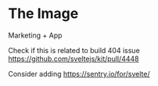 # The Image

Marketing + App

Check if this is related to build 404 issue
https://github.com/sveltejs/kit/pull/4448

Consider adding
https://sentry.io/for/svelte/